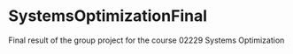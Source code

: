 # SystemsOptimizationFinal
Final result of the group project for the course 02229 Systems Optimization
